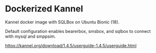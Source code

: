 Dockerized Kannel
===

Kannel docker image with SQLBox on Ubuntu Bionic (18).

Default configuration enables bearerbox, smsbox, and sqlbox to connect with mysql and smppsim.

https://kannel.org/download/1.4.5/userguide-1.4.5/userguide.html
